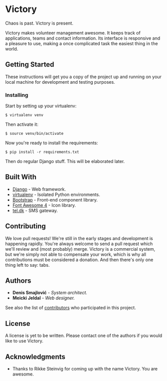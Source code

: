 # Victory

Chaos is past. Victory is present.

Victory makes volunteer management awesome. It keeps track of applications, teams and contact information. Its interface is responsive and a pleasure to use, making a once complicated task the easiest thing in the world.

## Getting Started

These instructions will get you a copy of the project up and running on your local machine for development and testing purposes.

### Installing

Start by setting up your virtualenv:

```
$ virtualenv venv
```

Then activate it:

```
$ source venv/bin/activate
```

Now you're ready to install the requirements:

```
$ pip install -r requirements.txt
```

Then do regular Django stuff. This will be elaborated later.

## Built With

* [Django](https://www.djangoproject.com/) - Web framework.
* [virtualenv](https://virtualenv.pypa.io/en/stable/) - Isolated Python environments.
* [Bootstrap](https://getbootstrap.com/) - Front-end component library.
* [Font Awesome 4](https://fontawesome.com/) - Icon library.
* [tel.dk](https://tel.dk/) - SMS gateway.

## Contributing

We love pull requests! We're still in the early stages and development is happening rapidly. You're always welcome to send a pull request which we'll review and (most probably) merge. Victory is a commercial system, but we're simply not able to compensate your work, which is why all contributions must be considered a donation. And then there's only one thing left to say: tabs.

## Authors

* **Denis Smajlović** - *System architect.*
* **Meicki Jeldal** - *Web designer.*

See also the list of [contributors](https://github.com/DSDeniso/victory/graphs/contributors) who participated in this project.

## License

A license is yet to be written. Please contact one of the authors if you would like to use Victory.

## Acknowledgments

* Thanks to Rikke Steinvig for coming up with the name Victory. You are awesome.
